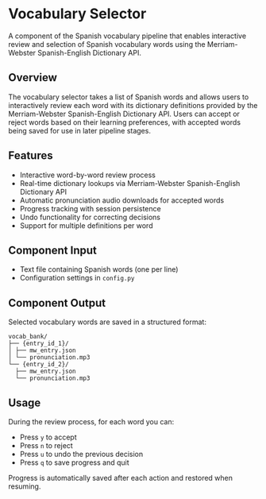 # Vocabulary Selector

A component of the Spanish vocabulary pipeline that enables interactive review and selection of Spanish vocabulary words using the Merriam-Webster Spanish-English Dictionary API.

## Overview

The vocabulary selector takes a list of Spanish words and allows users to interactively review each word with its dictionary definitions provided by the Merriam-Webster Spanish-English Dictionary API. Users can accept or reject words based on their learning preferences, with accepted words being saved for use in later pipeline stages.

## Features

- Interactive word-by-word review process
- Real-time dictionary lookups via Merriam-Webster Spanish-English Dictionary API
- Automatic pronunciation audio downloads for accepted words
- Progress tracking with session persistence
- Undo functionality for correcting decisions
- Support for multiple definitions per word

## Component Input

- Text file containing Spanish words (one per line)
- Configuration settings in `config.py`

## Component Output

Selected vocabulary words are saved in a structured format:
```
vocab_bank/
├── {entry_id_1}/
│ ├── mw_entry.json
│ └── pronunciation.mp3
└── {entry_id_2}/
  ├── mw_entry.json
  └── pronunciation.mp3
```

## Usage

During the review process, for each word you can:
- Press `y` to accept
- Press `n` to reject
- Press `u` to undo the previous decision
- Press `q` to save progress and quit

Progress is automatically saved after each action and restored when resuming.

